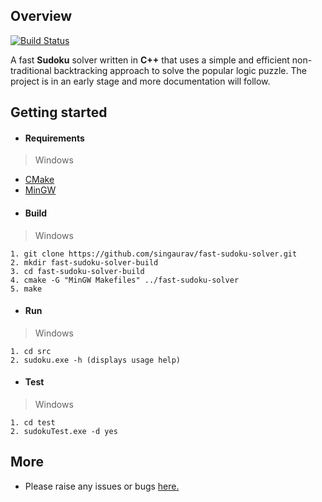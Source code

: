 ## Overview
[![Build Status](https://travis-ci.org/singaurav/fast_sudoku_solver.svg?branch=master)](https://travis-ci.org/singaurav/fast_sudoku_solver)

A fast __Sudoku__ solver written in __C++__ that uses a simple and efficient non-traditional backtracking approach to solve the popular logic puzzle. The project is in an early stage and more documentation will follow.

## Getting started
* #### Requirements
 > Windows

 + [CMake](https://cmake.org/)
 + [MinGW](http://www.mingw.org/)
* #### Build
 > Windows

   ```
   1. git clone https://github.com/singaurav/fast-sudoku-solver.git
   2. mkdir fast-sudoku-solver-build
   3. cd fast-sudoku-solver-build
   4. cmake -G "MinGW Makefiles" ../fast-sudoku-solver
   5. make         
   ```     
* #### Run
 > Windows

   ```
   1. cd src
   2. sudoku.exe -h (displays usage help)
   ```
* #### Test
 > Windows

 ```
 1. cd test
 2. sudokuTest.exe -d yes
 ```

## More
* Please raise any issues or bugs [here.](https://github.com/singaurav/fast-sudoku-solver/issues)
